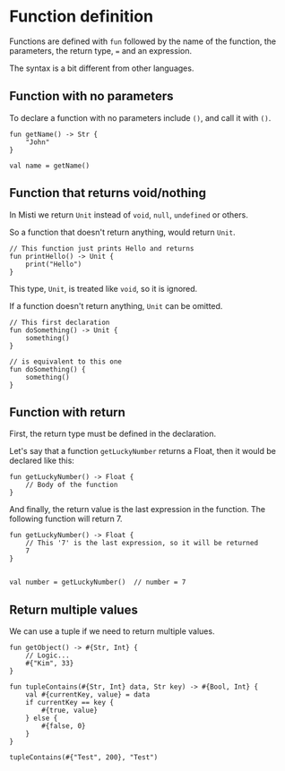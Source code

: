# Function definition

Functions are defined with `fun` followed by the name of the function,
the parameters, the return type, `=` and an expression.

The syntax is a bit different from other languages.

## Function with no parameters

To declare a function with no parameters include `()`, and call it with `()`.

```misti
fun getName() -> Str {
    "John"
}

val name = getName()
```

## Function that returns void/nothing

In Misti we return `Unit` instead of `void`, `null`, `undefined` or others.

So a function that doesn't return anything, would return `Unit`.

```misti
// This function just prints Hello and returns
fun printHello() -> Unit {
    print("Hello")
}
```

This type, `Unit`, is treated like `void`, so it is ignored.

If a function doesn't return anything, `Unit` can be omitted.

```misti
// This first declaration
fun doSomething() -> Unit {
    something()
}

// is equivalent to this one
fun doSomething() {
    something()
}
```

## Function with return

First, the return type must be defined in the declaration.

Let's say that a function `getLuckyNumber` returns a Float, then it
would be declared like this:

```misti
fun getLuckyNumber() -> Float {
    // Body of the function
}
```

And finally, the return value is the last expression in the function.
The following function will return 7.

```misti
fun getLuckyNumber() -> Float {
    // This '7' is the last expression, so it will be returned
    7
}


val number = getLuckyNumber()  // number = 7
```

## Return multiple values

We can use a tuple if we need to return multiple values.

```misti
fun getObject() -> #{Str, Int} {
    // Logic...
    #{"Kim", 33}
}

fun tupleContains(#{Str, Int} data, Str key) -> #{Bool, Int} {
    val #{currentKey, value} = data
    if currentKey == key {
        #{true, value}
    } else {
        #{false, 0}
    }
}

tupleContains(#{"Test", 200}, "Test")
```



